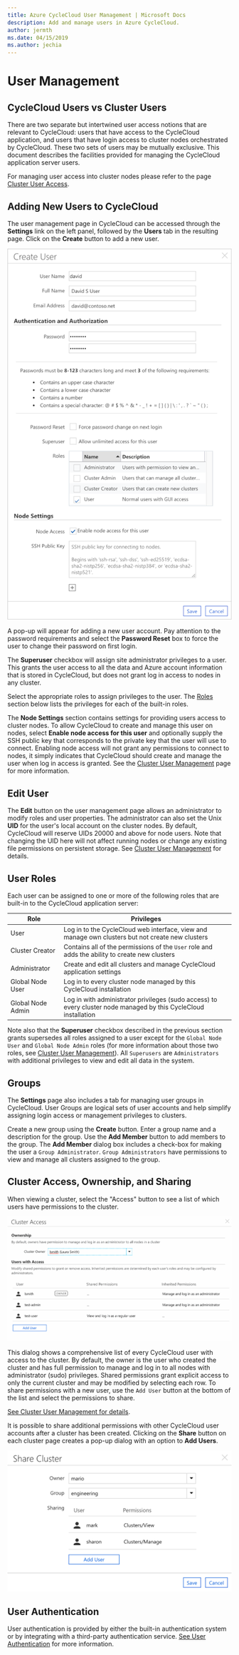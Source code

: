 ```yaml
---
title: Azure CycleCloud User Management | Microsoft Docs
description: Add and manage users in Azure CycleCloud.
author: jermth
ms.date: 04/15/2019
ms.author: jechia
---
```


# User Management

## CycleCloud Users vs Cluster Users

There are two separate but intertwined user access notions that are relevant to CycleCloud: users that have access to the CycleCloud application, and users that have login access to cluster nodes orchestrated by CycleCloud. These two sets of users may be mutually exclusive. This document describes the facilities provided for managing the CycleCloud application server users.

For managing user access into cluster nodes please refer to the page [Cluster User Access](user-cluster-access.md).

## Adding New Users to CycleCloud

The user management page in CycleCloud can be accessed through the **Settings** link on the left panel, followed by the **Users** tab in the resulting page. Click on the **Create** button to add a new user.

![Create User Dialog](./images/create_user_dialog.png)

A pop-up will appear for adding a new user account. Pay attention to the password requirements and select the **Password Reset** box to force the user to change their password on first login.

The **Superuser** checkbox will assign site administrator privileges to a user. This grants the user access to all the data and Azure account information that is stored in CycleCloud, but does not grant log in access to nodes in any cluster.

Select the appropriate roles to assign privileges to the user. The [Roles](#user-roles) section below lists the privileges for each of the built-in roles.

The **Node Settings** section contains settings for providing users access to cluster nodes. To allow CycleCloud to create and manage this user on nodes, select **Enable node access for this user** and optionally supply the SSH public key that corresponds to the private key that the user will use to connect. Enabling node access will not grant any permissions to connect to nodes, it simply indicates that CycleCloud should create and manage the user when log in access is granted. See the [Cluster User Management](user-cluster-access.md) page for more information.

## Edit User

The **Edit** button on the user management page allows an administrator to modify roles and user properties. The administrator can also set the Unix **UID** for the user's local account on the cluster nodes. By default, CycleCloud will reserve UIDs 20000 and above for node users. Note that changing the UID here will not affect running nodes or change any existing file permissions on persistent storage. See [Cluster User Management](user-cluster-access.md) for details.

## User Roles

Each user can be assigned to one or more of the following roles that are built-in to the CycleCloud application server:

| Role              | Privileges |
| ----------------- | -----------------------------------------------------------------------------------------------------------------|
| User              | Log in to the CycleCloud web interface, view and manage own clusters but not create new clusters                 |
| Cluster Creator   | Contains all of the permissions of the `User` role and adds the ability to create new clusters                   |
| Administrator     | Create and edit all clusters and manage CycleCloud application settings                                          |
| Global Node User  | Log in to every cluster node managed by this CycleCloud installation                                             |
| Global Node Admin | Log in with administrator privileges (sudo access) to every cluster node managed by this CycleCloud installation |


Note also that the **Superuser** checkbox described in the previous section grants supersedes all roles assigned to a user except for the `Global Node User` and `Global Node Admin` roles (for more information about those two roles, see [Cluster User Management](user-cluster-access.md)). All `Superusers` are `Administrators` with additional privileges to view and edit all data in the system.

## Groups

The **Settings** page also includes a tab for managing user groups in CycleCloud. User Groups are logical sets of user accounts and help simplify assigning login access or management privileges to clusters.

Create a new group using the **Create** button. Enter a group name and a description for the group. Use the **Add Member** button to add members to the group. The **Add Member** dialog box includes a check-box for making the user a `Group Administrator`. `Group Administrators` have permissions to view and manage all clusters assigned to the group.

## Cluster Access, Ownership, and Sharing

When viewing a cluster, select the "Access" button to see a list of which users have permissions to the cluster.

![Cluster Access Dialog](./images/cluster_access_dialog.png)

This dialog shows a comprehensive list of every CycleCloud user with access to the cluster. By default, the owner is the user who created the cluster and has full permission to manage and log in to all nodes with administrator (sudo) privileges. Shared permissions grant explicit access to only the current cluster and may be modified by selecting each row. To share permissions with a new user, use the `Add User` button at the bottom of the list and select the permissions to share.

[See Cluster User Management for details](user-cluster-access.md).

It is possible to share additional permissions with other CycleCloud user accounts after a cluster has been created. Clicking on the **Share** button on each cluster page creates a pop-up dialog with an option to **Add Users**.

![Share Cluster](./images/share_cluster.png)

## User Authentication

User authentication is provided by either the built-in authentication system or by integrating with a third-party authentication service. [See User Authentication](user-authentication.md) for more information.


